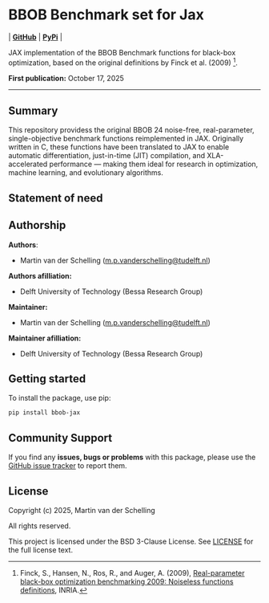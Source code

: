 # BBOB Benchmark set for Jax

| [**GitHub**](https://github.com/mpvanderschelling/bbob-jax)
| [**PyPi**](https://pypi.org/project/bbob-jax/)
|

JAX implementation of the BBOB Benchmark functions for black-box optimization, based on the original definitions by Finck et al. (2009) [^1].

[^1]: Finck, S., Hansen, N., Ros, R., and Auger, A. (2009), [Real-parameter black-box optimization benchmarking 2009: Noiseless functions definitions](https://inria.hal.science/inria-00362633v2/document), INRIA. 

**First publication:** October 17, 2025

***

## Summary

This repository providess the original BBOB 24 noise-free, real-parameter, single-objective benchmark functions reimplemented in JAX. Originally written in C, these functions have been translated to JAX to enable automatic differentiation, just-in-time (JIT) compilation, and XLA-accelerated performance — making them ideal for research in optimization, machine learning, and evolutionary algorithms.

## Statement of need

<!-- Write here the statement of need for this package -->

## Authorship

**Authors**:
- Martin van der Schelling ([m.p.vanderschelling@tudelft.nl](mailto:m.p.vanderschelling@tudelft.nl))

**Authors afilliation:**
- Delft University of Technology (Bessa Research Group)

**Maintainer:**
- Martin van der Schelling ([m.p.vanderschelling@tudelft.nl](mailto:m.p.vanderschelling@tudelft.nl))

**Maintainer afilliation:**
- Delft University of Technology (Bessa Research Group)


## Getting started

To install the package, use pip:

```bash
pip install bbob-jax
```

## Community Support

If you find any **issues, bugs or problems** with this package, please use the [GitHub issue tracker](https://github.com/mpvanderschelling/bbob_jax/issues) to report them.

## License

Copyright (c) 2025, Martin van der Schelling

All rights reserved.

This project is licensed under the BSD 3-Clause License. See [LICENSE](https://github.com/mpvanderschelling/bbob_jax/blob/main/LICENSE) for the full license text.

